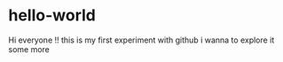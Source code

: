 # hello-world
Hi everyone !!
this is my first experiment with github
i wanna to explore it some more

